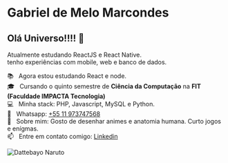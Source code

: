# Gabriel de Melo Marcondes

## Olá Universo!!!! 👋
Atualmente estudando ReactJS e React Native.
<br>tenho experiências com mobile, web e banco de dados.

📚 &nbsp; Agora estou estudando React e node.
<br/> 🎓 &nbsp; Cursando o quinto semestre de **Ciência da Computação** na **FIT (Faculdade IMPACTA Tecnologia)**
<br/> 💻 &nbsp; Minha stack: PHP, Javascript, MySQL e Python.
<br/> 📱 &nbsp; Whatsapp: [+55 11 973747568](https://wa.me/55011973747568)
<br/> 💬 &nbsp; Sobre mim: Gosto de desenhar animes e anatomia humana. Curto jogos e enígmas.
<br/> 📫 &nbsp; Entre em contato comigo: [Linkedin](https://www.linkedin.com/in/gabriel-de-melo-marcondes/)

![Dattebayo Naruto](https://i.pinimg.com/originals/ad/99/7e/ad997e64d46819bf9b5497de6a519c9c.gif)
